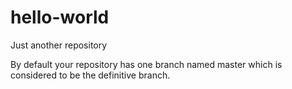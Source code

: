 # hello-world
Just another repository

By default your repository has one branch named master which is considered to be the definitive branch.
